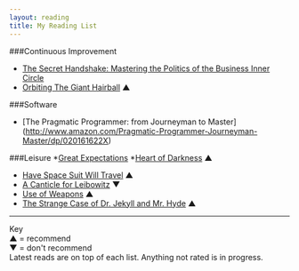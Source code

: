 ```yaml
---
layout: reading
title: My Reading List
---
```


###Continuous Improvement
* [The Secret Handshake: Mastering the Politics of the Business Inner Circle](http://www.amazon.com/Secret-Handshake-Mastering-Politics-Business-ebook/dp/B004ZZJ8MW)
* [Orbiting The Giant Hairball](http://www.amazon.com/Orbiting-Giant-Hairball-Corporate-Surviving/dp/0670879835) &#9650;


###Software
* [The Pragmatic Programmer: from Journeyman to Master] (http://www.amazon.com/Pragmatic-Programmer-Journeyman-Master/dp/020161622X)

###Leisure
*[Great Expectations](http://www.audible.com/pd/Classics/Great-Expectations-Audiobook/B002UZJCYI/)
*[Heart of Darkness](http://www.audible.com/pd/Classics/Heart-of-Darkness-A-Signature-Performance-by-Kenneth-Branagh-Audiobook/B004AFXAZS) &#9650;
* [Have Space Suit Will Travel](http://www.audible.com/pd/Sci-Fi-Fantasy/Have-Space-Suit-Will-Travel-Audiobook/B00IASC4OO) &#9650;
* [A Canticle for Leibowitz](http://www.audible.com/pd/Sci-Fi-Fantasy/A-Canticle-for-Leibowitz-Audiobook/B005F5ZBRC) &#9660;
* [Use of Weapons](http://www.audible.com/pd/Sci-Fi-Fantasy/Use-of-Weapons-Audiobook/B00B505CH0) &#9650;
* [The Strange Case of Dr. Jekyll and Mr. Hyde](http://www.audible.com/pd/Classics/The-Strange-Case-of-Dr-Jekyll-Mr-Hyde-Audiobook/B002V017TA) &#9650;

***
Key  
&#9650; = recommend  
&#9660; = don't recommend  
Latest reads are on top of each list.
Anything not rated is in progress.
